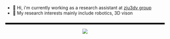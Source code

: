 
* 👋 Hi, i'm currently working as a research assistant at [zju3dv group]([https://github.com/zju3dv) 
* 🙋 My research interests mainly include robotics, 3D vison

<!--
**HaoChenga/HaoChenga** is a ✨ _special_ ✨ repository because its `README.md` (this file) appears on your GitHub profile.

Here are some ideas to get you started:

- 🔭 I’m currently working on ...
- 🌱 I’m currently learning ...
- 👯 I’m looking to collaborate on ...
- 🤔 I’m looking for help with ...
- 💬 Ask me about ...
- 📫 How to reach me: ...
- 😄 Pronouns: ...
- ⚡ Fun fact: ...
-->
###


<!-- <h3 align="left">🔥:</h3> 
<div align="left">
  <img src="https://github-readme-stats.vercel.app/api/top-langs/?username=Haochenga&layout=compact&hide=javascript,html,SCSS,Ruby"  />
    <img src="https://streak-stats.demolab.com?user=HaoChenga&theme=transparent&hide_border=true&date_format=M%20j%5B%2C%20Y%5D"/>
</div>
-->

<hr style="border: 2px solid #000000;">
<div style="text-align: center;">

  <img src="https://github-readme-stats.vercel.app/api/top-langs/?username=Haochenga&layout=compact&hide=javascript,html,SCSS,Ruby"  />
</div>



###

